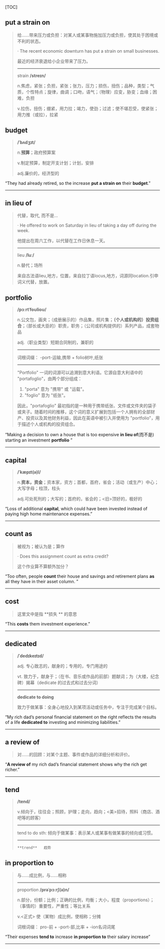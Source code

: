 [TOC]

## put a strain on

> 给……带来压力或负担：对某人或某事物施加压力或负担，使其处于困境或不利的状态。
>
> · The recent economic downturn has put a strain on small businesses.
>
> 最近的经济衰退给小企业带来了压力。
>
> ---
>
> strain **/streɪn/**
>
> n.焦虑，紧张；负担，紧张；张力，压力；损伤，扭伤；品种，类型；气质，个性特点；旋律，曲调；口吻，语气；（物理）应变，胁变；血缘；困难，负担
>
> v.拉伤，扭伤；绷紧，用力拉；竭力，使劲；过滤；使不堪忍受，使紧张；用力推（或拉），拉紧

## budget

> **/ˈbʌdʒɪt/**
>
> n.**预算**；政府预算案
>
> v.制定预算，制定开支计划；计划，安排
>
> adj.廉价的，经济型的

“They had already retired, so the increase **put a strain on** their **budget**.”

---

## in lieu of

> 代替，取代,  而不是...
>
> · He offered to work on Saturday in lieu of taking a day off during the week.
>
> 他提出在周六工作，以代替在工作日休息一天。
>
> ---
>
> lieu **/luː/**
>
> n.替代；场所
>
> 来自古法语lieu,地方，位置，来自拉丁语locus,地方，词源同location.引申词义代替，放置。

## portfolio

> **/pɔːrtˈfoʊlioʊ/**
>
> n.公文包，画夹；（成册展示的）作品集，照片集；**（个人或机构的）投资组合**；（部长或大臣的）职责，职务；（公司或机构提供的）系列产品，成套物品
>
> adj.（职业类型）短期合同制的，兼职的
>
> ---
>
> 词根词缀： -port-运输,携带 + folio树叶,纸张
>
> ---
>
> "Portfolio" 一词的词源可以追溯到意大利语。它源自意大利语中的 "portafoglio"，由两个部分组成：
>
> 1. "porta" 意为 "携带" 或 "运载"。
> 2. "foglio" 意为 "纸张"。
>
> 因此，"portafoglio" 最初指的是一种用于携带纸张、文件或文件夹的袋子或夹子。随着时间的推移，这个词的意义扩展到包括一个人拥有的全部财产、投资以及其他财务利益，因此在英语中被引入并使用为 "portfolio"，用于描述个人或机构的投资组合。

“Making a decision to own a house that is too expensive **in lieu of**(而不是) starting an investment **portfolio** ”

---

## capital

> **/ˈkæpɪt(ə)l/**
>
> n.**资本，资金**；资本家，资方；首都，首府，省会；活动（或生产）中心；大写字母；柱顶，柱头
>
> adj.可处死刑的；大写的；首府的，省会的；<旧>顶好的，极好的

“Loss of additional **capital**, which could have been invested instead of paying high home maintenance expenses.”

---

## count as

> 被视为；被认为是；算作
>
> · Does this assignment count as extra credit?
>
> 这个作业算不算额外加分？

“Too often, people **count** their house and savings and retirement plans **as** all they have in their asset column. ”

---

## cost

> 这里文中是指 **损失 ** 的意思

“This **costs** them investment experience.”

---

## dedicated

> **/ˈdedɪkeɪtɪd/**
>
> adj.	专心致志的，献身的；专用的，专门用途的
> 
>vt.	  致力于，献身于；（在书、音乐或作品的前部）题献词；为（大楼，纪念碑）揭幕（dedicate 的过去式和过去分词）
> 
> ---
>
> **dedicate to doing**
>
> 致力于做某事：全身心地投入到某项活动或任务中，专注于完成某个目标。

“My rich dad’s personal financial statement on the right reflects the results of a life **dedicated to** investing and minimizing liabilities.”

---

## a review of

> 对......的回顾：对某个主题、事件或作品的详细分析和评价。

“**A review of** my rich dad’s financial statement shows why the rich get richer.”

---

## tend

> **/tend/**
>
> v.倾向于，往往会；照顾，护理；走向，趋向；<美>招待，照料（商店、酒吧等的顾客）
>
> ---
>
> tend to do sth: 倾向于做某事：表示某人或某事有做某事的倾向或习惯。
>
> ---
>
> `**trend**   趋势`

## in proportion to 

> 与……成比例，与……相称
>
> ---
>
> proportion  **/prəˈpɔːrʃ(ə)n/**
>
> n.部分，份额；比例；正确的比例，均衡；大小，程度（proportions）；（事情的）重要性，严重性；等比关系
>
> v.<正式> 使（某物）成比例，使相称；分摊
>
>  词根词缀： pro-前 + -port-部,比率 + -ion名词词尾

“Their expenses **tend to** increase **in proportion to** their salary increase”

---


